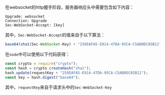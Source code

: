 在websocket的http握手阶段，服务器响应头中需要包含如下内容：

```
Upgrade: websocket
Connection: Upgrade
Sec-WebSocket-Accept: [key]
```

其中，`Sec-WebSocket-Accept`的值来自于以下算法：

```js
base64(sha1(Sec-WebSocket-Key) + "258EAFA5-E914-47DA-95CA-C5AB0DC85B11") 
```

在`node`中可以使用以下代码获得：

```js
const crypto = require("crypto");
const hash = crypto.createHash("sha1");
hash.update(requestKey + "258EAFA5-E914-47DA-95CA-C5AB0DC85B11");
const key = hash.digest("base64");
```

其中，`requestKey`来自于请求头中的`Sec-WebSocket-Key`

